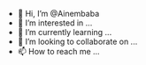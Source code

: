 - 👋 Hi, I’m @Ainembaba
- 👀 I’m interested in ...
- 🌱 I’m currently learning ...
- 💞️ I’m looking to collaborate on ...
- 📫 How to reach me ...

<!---
Ainembaba/Ainembaba is a ✨ special ✨ repository because its `README.md` (this file) appears on your GitHub profile.
You can click the Preview link to take a look at your changes.
--->
